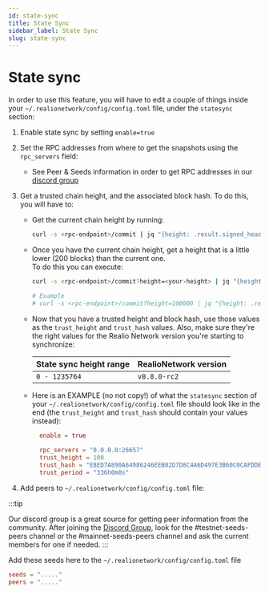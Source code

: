 ```yaml
---
id: state-sync
title: State Sync
sidebar_label: State Sync
slug: state-sync
---
```


# State sync

In order to use this feature, you will have to edit a couple of things inside your `~/.realionetwork/config/config.toml` file,
under the `statesync` section:

1. Enable state sync by setting `enable=true`

2. Set the RPC addresses from where to get the snapshots using the `rpc_servers` field:
    - See Peer & Seeds information in order to get RPC addresses in our [discord group](https://discord.gg/Nv9EUbRnKb)

3. Get a trusted chain height, and the associated block hash. To do this, you will have to:
    - Get the current chain height by running:
       ```bash
       curl -s <rpc-endpoint>/commit | jq "{height: .result.signed_header.header.height}"
       ```
    - Once you have the current chain height, get a height that is a little lower (200 blocks) than the current one.  
      To do this you can execute:
       ```bash
       curl -s <rpc-endpoint>/commit?height=<your-height> | jq "{height: .result.signed_header.header.height, hash: .result.signed_header.commit.block_id.hash}"
 
       # Example
       # curl -s <rpc-endpoint>/commit?height=100000 | jq "{height: .result.signed_header.header.height, hash: .result.signed_header.commit.block_id.hash}"
       ```

    - Now that you have a trusted height and block hash, use those values as the `trust_height` and `trust_hash` values. Also,
      make sure they're the right values for the Realio Network version you're starting to synchronize:

      **State sync height range** | **RealioNetwork version** |
      |:--------------------------|:---------------------------|
      | `0 - 1235764`               | `v0.8.0-rc2`                 |

    - Here is an EXAMPLE (no not copy!) of what the `statesync` section of your `~/.realionetwork/config/config.toml` file should look like in the end (the `trust_height` and `trust_hash` should contain your values instead):

      ```toml
        enable = true
    
        rpc_servers = "0.0.0.0:26657"
        trust_height = 100
        trust_hash = "E8ED7A890A64986246EEB02D7D8C4A6D497E3B60C0CAFDDE30F2EE385204C314"
        trust_period = "336h0m0s"
      ```

4. Add peers to `~/.realionetwork/config/config.toml` file:

:::tip

Our discord group is a great source for getting peer information from the community. After joining the [Discord Group](https://discord.gg/Nv9EUbRnKb),
look for the #testnet-seeds-peers channel or the #mainnet-seeds-peers channel and ask the current members for one if needed.
:::

Add these seeds here to the `~/.realionetwork/config/config.toml` file

```toml
seeds = "....." 
peers = "....."
```
